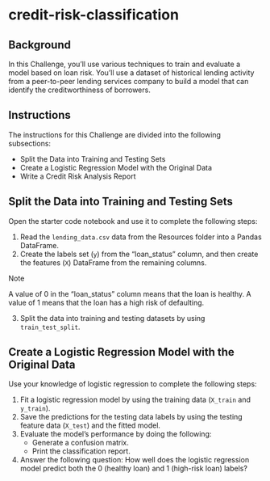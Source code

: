 # credit-risk-classification



## **Background**
In this Challenge, you’ll use various techniques to train and evaluate a model based on loan risk. You’ll use a dataset of historical lending activity from a peer-to-peer lending services company to build a model that can identify the creditworthiness of borrowers.

## **Instructions**
The instructions for this Challenge are divided into the following subsections:
  * Split the Data into Training and Testing Sets
  * Create a Logistic Regression Model with the Original Data
  * Write a Credit Risk Analysis Report

## **Split the Data into Training and Testing Sets**
Open the starter code notebook and use it to complete the following steps:
  1. Read the <code>lending_data.csv</code> data from the Resources folder into a Pandas DataFrame.
  2. Create the labels set (<code>y</code>) from the “loan_status” column, and then create the features (<code>X</code>) DataFrame from the remaining columns.

> [!NOTE]
A value of 0 in the “loan_status” column means that the loan is healthy. A value of 1 means that the loan has a high risk of defaulting.

  3. Split the data into training and testing datasets by using `train_test_split`.

## **Create a Logistic Regression Model with the Original Data**
Use your knowledge of logistic regression to complete the following steps:
  1. Fit a logistic regression model by using the training data (`X_train` and `y_train`).
  2. Save the predictions for the testing data labels by using the testing feature data (`X_test`) and the fitted model.
  3. Evaluate the model’s performance by doing the following:
       * Generate a confusion matrix.
       * Print the classification report.
  4. Answer the following question: How well does the logistic regression model predict both the 0 (healthy loan) and 1 (high-risk loan) labels?
























